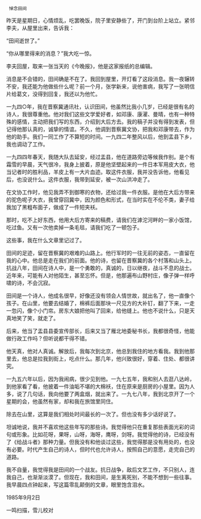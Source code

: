      悼念田间 

  昨天是星期日，心情烦乱，吃罢晚饭，院子里安静些了，开门到台阶上站立。紧邻李夫，从屋里出来，告诉我： 

  “田间逝世了。” 

  “你从哪里得来的消息？”我大吃一惊。 

  李夫回屋，取来一张当天的《今晚报》，他是这家报纸的总编辑。 

  消息是不会错的，田间确是不在了。我回到屋里，开灯看了这段消息。我一夜辗转不安，我还能为他做些什么呢？前一个月，张学新来，说他害病，我写了一张明信片给葛文，没得到回复，我还以为他忙。 

  一九四○年，我在晋察冀通讯社，认识田间，他虽然比我小几岁，已经是很有名的诗人，我很尊重他。他对我们这些文学爱好者，如邓康、康濯、曼晴，也有一种特殊的感情，主动把我们写的东西，介绍到大后方去。我的稿子并没有得到发表，但记得他那认真的，诚挚的情谊。不久，他调到晋察冀文协，把我和邓康带去，作为他的助手。我们一同工作了不算短的时间。一九四二年整风以后，他到盂县下乡，我也调动了工作。 

  一九四四年春天，我随大队去延安，经过盂县，他在道路旁边等候我作别。是个有霜雪的早晨，天气很冷，我身上披着，原是他坚壁起来的一件日本军用皮大衣，他当记者时的胜利品，羊皮上有一大片血迹。取这件衣服，我并没告诉他，他看见后，也没说什么。这件衣服，我带到延安，被一次山洪冲走了。 

  在文协工作时，他见我弄不到御寒的衣物，还给过我一件衣服。是他在大后方带来的驼色呢子大衣，我曾穿回冀中，因为颜色和形式，在当时实在不伦不类，妻子给我加了黑粗布面子，做成了一件短夹袄。 

  那时，吃不上好东西，他用大后方寄来的稿费，请我们在滹沱河畔的一家小饭馆，吃过鱼。又有一次他卖掉一条毛毯，请我们吃了一顿包子。 

  这些事，我在什么文章里记过了。 

  田间的足迹，留在晋察冀的艰难的山路上。他行军时的一往无前的姿态，一直留在我的心中。他总是走在我们的前面。他的诗，也留在晋察冀的各个村落和山头上。抗战八年，田间在诗人中，是一个勇敢的，真诚的，日以继夜，战斗不息的战士。近年来，可能有人对他陌生，甚至忘怀。但是，他那遍布山野村庄，像子弹一样呼啸的诗，不会沉寂。 

  田间是一个诗人，他成名很早，好像还没有领会人情世故，就出名了，他一直像个孩子。在山里，他要去结婚了，棉裤后面那块一尺见方的大补钉，翻了下来，一走一忽闪，像个小门帘。房东大娘把他叫了回来，给他缝上。他也不说什么，只是天真地笑了笑，就走了。 

  后来，他当了盂县县委宣传部长，后来又当了雁北地委秘书长，我都很奇怪，他能做行政工作吗？但听说都干得不错。 

  他天真，他对人真诚。解放后，我每次到北京，他总到我住的地方看我。我到他那里去，他总是拉我到街上，吃点什么。那几年，他兴致很好，穿着、住处、都很讲究。 

  一九五六年以后，因为我闹病，很少见到他。一九七五年，我和别人去逛八达岭，到他家看了看，他披着一件油垢不堪的大棉袄，住在原来是厨房的小屋里。因为人多，说了几句话，我向他要了两盒烟，就出来了。一九七八年，我到北京开了一个星期的会，他虽然有家，却和我在旅馆里同住。 

  除去在山里，这算是我们相处时间最长的一次了。但也没有多少话好说了。 

  坦诚地说，我并不喜欢他这些年写的那些诗。我觉得他只在重复那些表面光彩的词句或形象。比如花呀，果呀，山呀，海呀，鹰呀，剑呀。我觉得他的诗，已经没有了《给战斗者》那种力量。但我没有和他谈过这些，我觉得那是没有用处的，也没有必要。时代产生自己的诗人，但时代也允许诗人，按照自己的意愿，走完自己的道路。 

  我不自量，我觉得我是田间的一个战友。抗日战争，敌后文艺工作，不只别人，连我自己，也渐渐淡漠了。但现在，我和田间，是生离死别，不能不想到一些往事。我早晨四点钟起来，写这篇零乱颠倒的文章，眼里饱含泪水。 

  1985年9月2日 

  一鸣扫描，雪儿校对 

